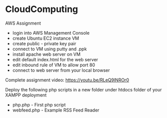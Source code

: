 # CloudComputing

AWS Assignment

- login into AWS Management Console
- create Ubuntu EC2 instance VM
- create public - private key pair
- connect to VM using putty and .ppk
- install apache web server on VM
- edit default index.html for the web server
- edit inbound rule of VM to allow port 80
- connect to web server from your local browser

Complete assignment video: https://youtu.be/RLeQ9lNROr0

Deploy the following php scripts in a new folder under htdocs folder of your XAMPP deployment

- php.php - First php script
- webfeed.php - Example RSS Feed Reader
